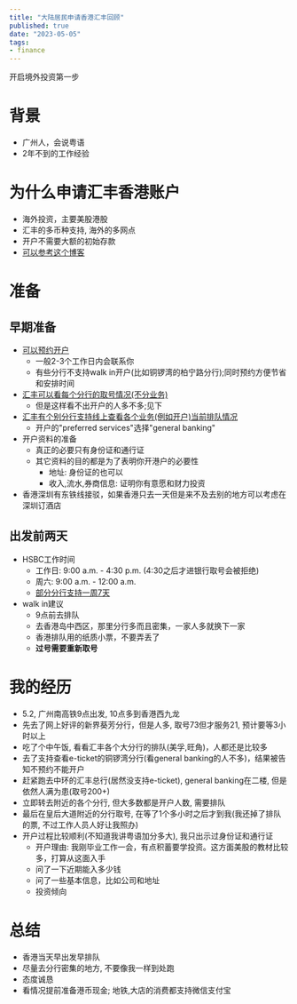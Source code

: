 ```yaml
---
title: "大陆居民申请香港汇丰回顾"
published: true
date: "2023-05-05"
tags:
- finance
---
```


开启境外投资第一步

<!-- excerpt -->

# 背景

- 广州人，会说粤语
- 2年不到的工作经验

# 为什么申请汇丰香港账户

- 海外投资，主要美股港股
- 汇丰的多币种支持, 海外的多网点
- 开户不需要大额的初始存款
- [可以参考这个博客](https://catman.app/)

# 准备

## 早期准备

- [可以预约开户](https://www.digitalcounterservices.hsbc.com.hk/Ticket/Index/TC)
  - 一般2-3个工作日内会联系你
  - 有些分行不支持walk in开户(比如铜锣湾的柏宁路分行);同时预约方便节省和安排时间
- [汇丰可以看每个分行的取号情况(不分业务)](https://www.digitalcounterservices.hsbc.com.hk/Ticket/Index/TC)
  - 但是这样看不出开户的人多不多;见下
- [汇丰有个别分行支持线上查看各个业务(例如开户)当前排队情况](https://www.eticketing.hsbc.com.hk/Ticket/Centre/EN)
  - 开户的"preferred services"选择"general banking"
- 开户资料的准备 　
  - 真正的必要只有身份证和通行证
  - 其它资料的目的都是为了表明你开港户的必要性
    - 地址: 身份证的也可以
    - 收入,流水,券商信息: 证明你有意愿和财力投资
- 香港深圳有东铁线接驳，如果香港只去一天但是来不及去别的地方可以考虑在深圳订酒店

## 出发前两天

- HSBC工作时间
  - 工作日: 9:00 a.m. - 4:30 p.m. (4:30之后才进银行取号会被拒绝)
  - 周六: 9:00 a.m. - 12:00 a.m.
  - [部分分行支持一周7天](https://news.mingpao.com/pns/%E7%B6%93%E6%BF%9F/article/20230426/s00004/1682442179563/%E5%8C%AF%E8%B1%90%E5%BB%B6%E9%95%B7%E5%85%A9%E5%88%86%E8%A1%8C7%E5%A4%A9%E5%B7%A5%E4%BD%9C)
- walk in建议
  - 9点前去排队
  - 去香港岛中西区，那里分行多而且密集，一家人多就换下一家
  - 香港排队用的纸质小票，不要弄丢了
  - **过号需要重新取号**

# 我的经历

- 5.2, 广州南高铁9点出发, 10点多到香港西九龙
- 先去了网上好评的新界葵芳分行，但是人多, 取号73但才服务21, 预计要等3小时以上
- 吃了个中午饭, 看看汇丰各个大分行的排队(美孚,旺角)，人都还是比较多
- 去了支持查看e-ticket的铜锣湾分行(看general banking的人不多)，结果被告知不预约不能开户
- 赶紧跑去中环的汇丰总行(居然没支持e-ticket), general banking在二楼, 但是依然人满为患(取号200+)
- 立即转去附近的各个分行, 但大多数都是开户人数, 需要排队
- 最后在皇后大道附近的分行取号, 在等了1个多小时之后才到我(我还掉了排队的票, 不过工作人员人好让我照办)
- 开户过程比较顺利(不知道我讲粤语加分多大), 我只出示过身份证和通行证
  - 开户理由: 我刚毕业工作一会，有点积蓄要学投资。这方面美股的教材比较多，打算从这面入手
  - 问了一下近期能入多少钱
  - 问了一些基本信息，比如公司和地址
  - 投资倾向

# 总结

- 香港当天早出发早排队
- 尽量去分行密集的地方, 不要像我一样到处跑
- 态度诚恳
- 看情况提前准备港币现金; 地铁,大店的消费都支持微信支付宝
